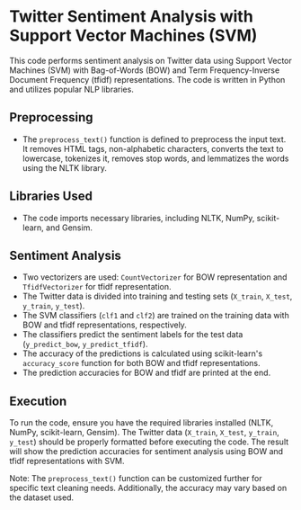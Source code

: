 # Twitter Sentiment Analysis with Support Vector Machines (SVM)

This code performs sentiment analysis on Twitter data using Support Vector Machines (SVM) with Bag-of-Words (BOW) and Term Frequency-Inverse Document Frequency (tfidf) representations. The code is written in Python and utilizes popular NLP libraries.

## Preprocessing
- The `preprocess_text()` function is defined to preprocess the input text. It removes HTML tags, non-alphabetic characters, converts the text to lowercase, tokenizes it, removes stop words, and lemmatizes the words using the NLTK library.

## Libraries Used
- The code imports necessary libraries, including NLTK, NumPy, scikit-learn, and Gensim.

## Sentiment Analysis
- Two vectorizers are used: `CountVectorizer` for BOW representation and `TfidfVectorizer` for tfidf representation.
- The Twitter data is divided into training and testing sets (`X_train`, `X_test`, `y_train`, `y_test`).
- The SVM classifiers (`clf1` and `clf2`) are trained on the training data with BOW and tfidf representations, respectively.
- The classifiers predict the sentiment labels for the test data (`y_predict_bow`, `y_predict_tfidf`).
- The accuracy of the predictions is calculated using scikit-learn's `accuracy_score` function for both BOW and tfidf representations.
- The prediction accuracies for BOW and tfidf are printed at the end.

## Execution
To run the code, ensure you have the required libraries installed (NLTK, NumPy, scikit-learn, Gensim). The Twitter data (`X_train`, `X_test`, `y_train`, `y_test`) should be properly formatted before executing the code. The result will show the prediction accuracies for sentiment analysis using BOW and tfidf representations with SVM.

Note: The `preprocess_text()` function can be customized further for specific text cleaning needs. Additionally, the accuracy may vary based on the dataset used.
